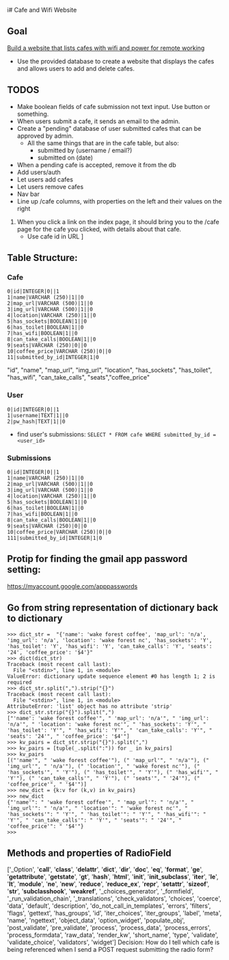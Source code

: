 i# Cafe and Wifi Website

## Goal

<u>Build a website that lists cafes with wifi and power for remote working</u>

* Use the provided database to create a website that displays the cafes and 
allows users to add and delete cafes.

## TODOS

- Make boolean fields of cafe submission not text input. Use button or something.
- When users submit a cafe, it sends an email to the admin.
- Create a "pending" database of user submitted cafes that can be approved by admin.
    * All the same things that are in the cafe table, but also:
        * submitted by (username / email?)
        * submitted on (date)
- When a pending cafe is accepted, remove it from the db
- Add users/auth
- Let users add cafes
- Let users remove cafes
- Nav bar
- Line up /cafe columns, with properties on the left and their values on the right

1. When you click a link on the index page, it should bring you to the /cafe page
for the cafe you clicked, with details about that cafe.
    * Use cafe id in URL
]
## Table Structure:
### Cafe
```
0|id|INTEGER|0||1
1|name|VARCHAR (250)|1||0
2|map_url|VARCHAR (500)|1||0
3|img_url|VARCHAR (500)|1||0
4|location|VARCHAR (250)|1||0
5|has_sockets|BOOLEAN|1||0
6|has_toilet|BOOLEAN|1||0
7|has_wifi|BOOLEAN|1||0
8|can_take_calls|BOOLEAN|1||0
9|seats|VARCHAR (250)|0||0
10|coffee_price|VARCHAR (250)|0||0
11|submitted_by_id|INTEGER|1|0
```
"id", "name", "map_url", "img_url", "location", "has_sockets", "has_toilet",
"has_wifi", "can_take_calls", "seats","coffee_price" 

### User
```
0|id|INTEGER|0||1
1|username|TEXT|1||0
2|pw_hash|TEXT|1||0
```
* find user's submissions:
`SELECT * FROM cafe WHERE submitted_by_id = <user_id>`

### Submissions
```
0|id|INTEGER|0||1
1|name|VARCHAR (250)|1||0
2|map_url|VARCHAR (500)|1||0
3|img_url|VARCHAR (500)|1||0
4|location|VARCHAR (250)|1||0
5|has_sockets|BOOLEAN|1||0
6|has_toilet|BOOLEAN|1||0
7|has_wifi|BOOLEAN|1||0
8|can_take_calls|BOOLEAN|1||0
9|seats|VARCHAR (250)|0||0
10|coffee_price|VARCHAR (250)|0||0
111|submitted_by_id|INTEGER|1|0
```

## Protip for finding the gmail app password setting:
https://myaccount.google.com/apppasswords

## Go from string representation of dictionary back to dictionary
```
>>> dict_str =  "{'name': 'wake forest coffee', 'map_url': 'n/a', 'img_url': 'n/a', 'location': 'wake forest nc', 'has_sockets': 'Y', 'has_toilet': 'Y', 'has_wifi': 'Y', 'can_take_calls': 'Y', 'seats': '24', 'coffee_price': '$4'}"
>>> dict(dict_str)
Traceback (most recent call last):
  File "<stdin>", line 1, in <module>
ValueError: dictionary update sequence element #0 has length 1; 2 is required
>>> dict_str.split(",").strip("{}")
Traceback (most recent call last):
  File "<stdin>", line 1, in <module>
AttributeError: 'list' object has no attribute 'strip'
>>> dict_str.strip("{}").split(",")
["'name': 'wake forest coffee'", " 'map_url': 'n/a'", " 'img_url': 'n/a'", " 'location': 'wake forest nc'", " 'has_sockets': 'Y'", " 'has_toilet': 'Y'", " 'has_wifi': 'Y'", " 'can_take_calls': 'Y'", " 'seats': '24'", " 'coffee_price': '$4'"]
>>> kv_pairs = dict_str.strip("{}").split(",")
>>> kv_pairs = [tuple(_.split(":")) for _ in kv_pairs]
>>> kv_pairs
[("'name'", " 'wake forest coffee'"), (" 'map_url'", " 'n/a'"), (" 'img_url'", " 'n/a'"), (" 'location'", " 'wake forest nc'"), (" 'has_sockets'", " 'Y'"), (" 'has_toilet'", " 'Y'"), (" 'has_wifi'", " 'Y'"), (" 'can_take_calls'", " 'Y'"), (" 'seats'", " '24'"), (" 'coffee_price'", " '$4'")]
>>> new_dict = {k:v for (k,v) in kv_pairs}
>>> new_dict
{"'name'": " 'wake forest coffee'", " 'map_url'": " 'n/a'", " 'img_url'": " 'n/a'", " 'location'": " 'wake forest nc'", " 'has_sockets'": " 'Y'", " 'has_toilet'": " 'Y'", " 'has_wifi'": " 'Y'", " 'can_take_calls'": " 'Y'", " 'seats'": " '24'", " 'coffee_price'": " '$4'"}
>>>
```

## Methods and properties of RadioField
['_Option', '__call__', '__class__', '__delattr__', '__dict__', '__dir__',
'__doc__', '__eq__', '__format__', '__ge__', '__getattribute__',
'__getstate__', '__gt__', '__hash__', '__html__', '__init__',
'__init_subclass__', '__iter__', '__le__', '__lt__', '__module__', '__ne__',
'__new__', '__reduce__', '__reduce_ex__', '__repr__', '__setattr__',
'__sizeof__', '__str__', '__subclasshook__', '__weakref__',
'_choices_generator', '_formfield', '_run_validation_chain', '_translations',
'check_validators', 'choices', 'coerce', 'data', 'default', 'description',
'do_not_call_in_templates', 'errors', 'filters', 'flags', 'gettext',
'has_groups', 'id', 'iter_choices', 'iter_groups', 'label', 'meta', 'name',
'ngettext', 'object_data', 'option_widget', 'populate_obj', 'post_validate',
'pre_validate', 'process', 'process_data', 'process_errors',
'process_formdata', 'raw_data', 'render_kw', 'short_name', 'type', 'validate',
'validate_choice', 'validators', 'widget'] Decision:
 How do I tell which cafe is being referenced when I send a POST request submitting
 the radio form?
